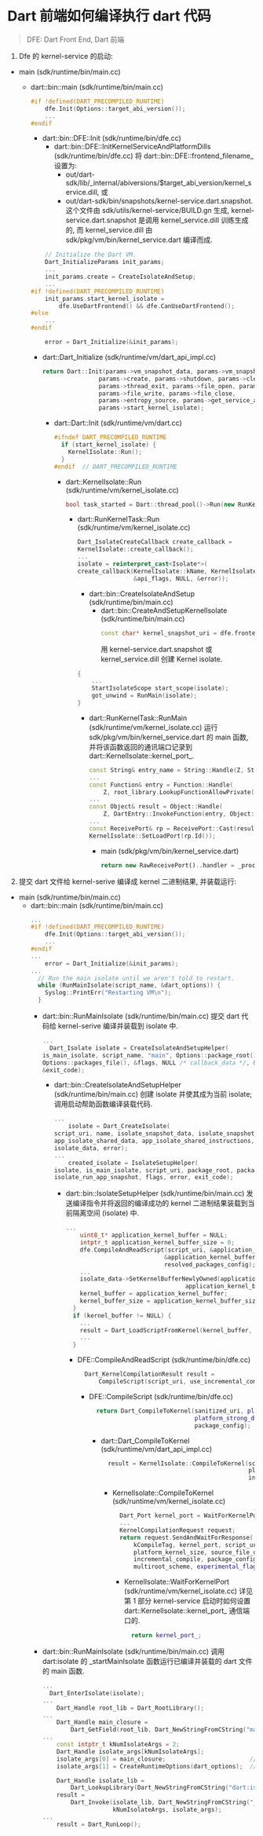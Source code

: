 # Dart 前端如何编译执行 dart 代码

> DFE: Dart Front End, Dart 前端

1. Dfe 的 kernel-service 的启动:

- main (sdk/runtime/bin/main.cc)
  - dart::bin::main (sdk/runtime/bin/main.cc)
    ```c++
    #if !defined(DART_PRECOMPILED_RUNTIME)
        dfe.Init(Options::target_abi_version());
        ...
    #endif
    ```
    - dart::bin::DFE::Init (sdk/runtime/bin/dfe.cc)
      - dart::bin::DFE::InitKernelServiceAndPlatformDills (sdk/runtime/bin/dfe.cc)
        将 dart::bin::DFE::frontend_filename_ 设置为: 
        * out/dart-sdk/lib/_internal/abiversions/$target_abi_version/kernel_service.dill,
        或
        * out/dart-sdk/bin/snapshots/kernel-service.dart.snapshot.
        这个文件由 sdk/utils/kernel-service/BUILD.gn 生成, kernel-service.dart.snapshot 是调用 kernel_service.dill 训练生成的, 而 kernel_service.dill 由 sdk/pkg/vm/bin/kernel_service.dart 编译而成.

    ```c++
        // Initialize the Dart VM.
        Dart_InitializeParams init_params;
        ...
        init_params.create = CreateIsolateAndSetup;
        ...
    #if !defined(DART_PRECOMPILED_RUNTIME)
        init_params.start_kernel_isolate =
            dfe.UseDartFrontend() && dfe.CanUseDartFrontend();
    #else
        ...
    #endif

        error = Dart_Initialize(&init_params);
    ```
    - dart::Dart_Initialize (sdk/runtime/vm/dart_api_impl.cc)
        ```c++
        return Dart::Init(params->vm_snapshot_data, params->vm_snapshot_instructions,
                        params->create, params->shutdown, params->cleanup,
                        params->thread_exit, params->file_open, params->file_read,
                        params->file_write, params->file_close,
                        params->entropy_source, params->get_service_assets,
                        params->start_kernel_isolate);
        ```
      - dart::Dart::Init (sdk/runtime/vm/dart.cc)
        ```c++
        #ifndef DART_PRECOMPILED_RUNTIME
          if (start_kernel_isolate) {
            KernelIsolate::Run();
          }
        #endif  // DART_PRECOMPILED_RUNTIME
        ```
        - dart::KernelIsolate::Run (sdk/runtime/vm/kernel_isolate.cc)
          ```c++
          bool task_started = Dart::thread_pool()->Run(new RunKernelTask());
          ```
          - dart::RunKernelTask::Run (sdk/runtime/vm/kernel_isolate.cc)
            ```c++
            Dart_IsolateCreateCallback create_callback =
            KernelIsolate::create_callback();
            ...
            isolate = reinterpret_cast<Isolate*>(
            create_callback(KernelIsolate::kName, KernelIsolate::kName, NULL, NULL,
                            &api_flags, NULL, &error));
            ```
            - dart::bin::CreateIsolateAndSetup (sdk/runtime/bin/main.cc)
              - dart::bin::CreateAndSetupKernelIsolate (sdk/runtime/bin/main.cc)
                ```c++
                const char* kernel_snapshot_uri = dfe.frontend_filename();
                ```
                用 kernel-service.dart.snapshot 或 kernel_service.dill 创建 Kernel isolate.

            ```c++
            {
                ...
                StartIsolateScope start_scope(isolate);
                got_unwind = RunMain(isolate);
            }
            ```
            - dart::RunKernelTask::RunMain (sdk/runtime/vm/kernel_isolate.cc)
            运行 sdk/pkg/vm/bin/kernel_service.dart 的 main 函数, 并将该函数返回的通讯端口记录到 dart::KernelIsolate::kernel_port_.
              ```c++
              const String& entry_name = String::Handle(Z, String::New("main"));
              ...
              const Function& entry = Function::Handle(
                  Z, root_library.LookupFunctionAllowPrivate(entry_name));
              ...
              const Object& result = Object::Handle(
                  Z, DartEntry::InvokeFunction(entry, Object::empty_array()));
              ...
              const ReceivePort& rp = ReceivePort::Cast(result);
              KernelIsolate::SetLoadPort(rp.Id());
              ```
              - main (sdk/pkg/vm/bin/kernel_service.dart)
                ```dart
                return new RawReceivePort()..handler = _processLoadRequest;
                ```

2. 提交 dart 文件给 kernel-serive 编译成 kernel 二进制结果, 并装载运行:

- main (sdk/runtime/bin/main.cc)
  - dart::bin::main (sdk/runtime/bin/main.cc)
    ```c++
    ...
    #if !defined(DART_PRECOMPILED_RUNTIME)
        dfe.Init(Options::target_abi_version());
        ...
    #endif
    ...
        error = Dart_Initialize(&init_params);
    ...
      // Run the main isolate until we aren't told to restart.
      while (RunMainIsolate(script_name, &dart_options)) {
        Syslog::PrintErr("Restarting VM\n");
      }
    ```
    - dart::bin::RunMainIsolate (sdk/runtime/bin/main.cc)
    提交 dart 代码给 kernel-serive 编译并装载到 isolate 中.
      ```c++
      ...
        Dart_Isolate isolate = CreateIsolateAndSetupHelper(
      is_main_isolate, script_name, "main", Options::package_root(),
      Options::packages_file(), &flags, NULL /* callback_data */, &error,
      &exit_code);
      ```
      - dart::bin::CreateIsolateAndSetupHelper (sdk/runtime/bin/main.cc)
      创建 isolate 并使其成为当前 isolate; 调用启动帮助函数编译装载代码.
        ```c++
        ...
            isolate = Dart_CreateIsolate(
        script_uri, name, isolate_snapshot_data, isolate_snapshot_instructions,
        app_isolate_shared_data, app_isolate_shared_instructions, flags,
        isolate_data, error);
        ...
            created_isolate = IsolateSetupHelper(
        isolate, is_main_isolate, script_uri, package_root, packages_config,
        isolate_run_app_snapshot, flags, error, exit_code);
        ```
        - dart::bin::IsolateSetupHelper (sdk/runtime/bin/main.cc)
        发送编译指令并将返回的编译成功的 kernel 二进制结果装载到当前隔离空间 (isolate) 中.
          ```c++
          ...
              uint8_t* application_kernel_buffer = NULL;
              intptr_t application_kernel_buffer_size = 0;
              dfe.CompileAndReadScript(script_uri, &application_kernel_buffer,
                                      &application_kernel_buffer_size, error, exit_code,
                                      resolved_packages_config);
              ...
              isolate_data->SetKernelBufferNewlyOwned(application_kernel_buffer,
                                            application_kernel_buffer_size);
              kernel_buffer = application_kernel_buffer;
              kernel_buffer_size = application_kernel_buffer_size;
            }
            if (kernel_buffer != NULL) {
              ...
              result = Dart_LoadScriptFromKernel(kernel_buffer, kernel_buffer_size);
              ...
            }
          ```
          - DFE::CompileAndReadScript (sdk/runtime/bin/dfe.cc)
            ```c++
              Dart_KernelCompilationResult result =
                  CompileScript(script_uri, use_incremental_compiler(), package_config);
            ```
            - DFE::CompileScript (sdk/runtime/bin/dfe.cc)
              ```c++
                return Dart_CompileToKernel(sanitized_uri, platform_strong_dill_,
                                            platform_strong_dill_size_, incremental,
                                            package_config);
              ```
              - dart::Dart_CompileToKernel (sdk/runtime/vm/dart_api_impl.cc)
                ```c++
                  result = KernelIsolate::CompileToKernel(script_uri, platform_kernel,
                                                          platform_kernel_size, 0, NULL,
                                                          incremental_compile, package_config);
                ```
                - KernelIsolate::CompileToKernel (sdk/runtime/vm/kernel_isolate.cc)
                  ```c++
                    Dart_Port kernel_port = WaitForKernelPort();
                    ...
                    KernelCompilationRequest request;
                    return request.SendAndWaitForResponse(
                        kCompileTag, kernel_port, script_uri, platform_kernel,
                        platform_kernel_size, source_file_count, source_files,
                        incremental_compile, package_config, multiroot_filepaths,
                        multiroot_scheme, experimental_flags_);
                  ```
                  - KernelIsolate::WaitForKernelPort (sdk/runtime/vm/kernel_isolate.cc)
                  详见第 1 部分 kernel-service 启动时如何设置 dart::KernelIsolate::kernel_port_ 通信端口的.
                    ```c++
                      return kernel_port_;
                    ```
    - dart::bin::RunMainIsolate (sdk/runtime/bin/main.cc)
    调用 dart:isolate 的 _startMainIsolate 函数运行已编译并装载的 dart 文件的 main 函数.
      ```c++
      ...
        Dart_EnterIsolate(isolate);
      ...
          Dart_Handle root_lib = Dart_RootLibrary();
      ...
          Dart_Handle main_closure =
              Dart_GetField(root_lib, Dart_NewStringFromCString("main"));
      ...
          const intptr_t kNumIsolateArgs = 2;
          Dart_Handle isolate_args[kNumIsolateArgs];
          isolate_args[0] = main_closure;                        // entryPoint
          isolate_args[1] = CreateRuntimeOptions(dart_options);  // args

          Dart_Handle isolate_lib =
              Dart_LookupLibrary(Dart_NewStringFromCString("dart:isolate"));
          result =
              Dart_Invoke(isolate_lib, Dart_NewStringFromCString("_startMainIsolate"),
                          kNumIsolateArgs, isolate_args);
      ...
          result = Dart_RunLoop();
      ```


